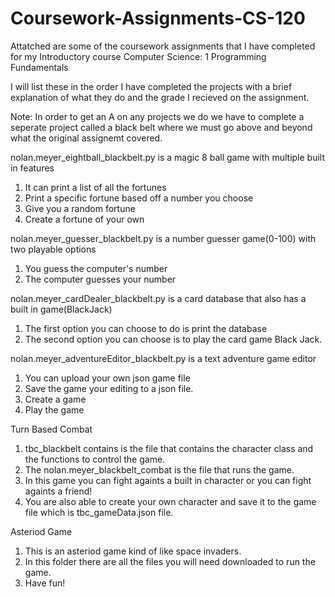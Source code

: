 # Coursework-Assignments-CS-120
Attatched are some of the coursework assignments that I have completed for my Introductory course Computer Science: 1  Programming Fundamentals

I will list these in the order I have completed the projects with a brief explanation of what they do and the grade I recieved on the assignment.

Note: In order to get an A on any projects we do we have to complete a seperate project called a black belt where we must go above and beyond what the 
original assignemt covered.


nolan.meyer_eightball_blackbelt.py is a magic 8 ball game with multiple built in features
  1. It can print a list of all the fortunes
  2. Print a specific fortune based off a number you choose
  3. Give you a random fortune
  4. Create a fortune of your own

nolan.meyer_guesser_blackbelt.py is a number guesser game(0-100) with two playable options
  1. You guess the computer's number
  2. The computer guesses your number

nolan.meyer_cardDealer_blackbelt.py is a card database that also has a built in game(BlackJack)
  1. The first option you can choose to do is print the database
  2. The second option you can choose is to play the card game Black Jack.

nolan.meyer_adventureEditor_blackbelt.py is a text adventure game editor
  1. You can upload your own json game file
  2. Save the game your editing to a json file.
  3. Create a game
  4. Play the game

Turn Based Combat
  1. tbc_blackbelt contains is the file that contains the character class and the functions to control the game.
  2. The nolan.meyer_blackbelt_combat is the file that runs the game.
  3. In this game you can fight againts a built in character or you can fight againts a friend!
  4. You are also able to create your own character and save it to the game file which is tbc_gameData.json file.

Asteriod Game
  1. This is an asteriod game kind of like space invaders.
  2. In this folder there are all the files you will need downloaded to run the game.
  3. Have fun!
